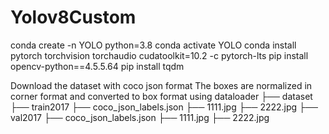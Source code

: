 # Yolov8Custom
conda create -n YOLO python=3.8
conda activate YOLO
conda install pytorch torchvision torchaudio cudatoolkit=10.2 -c pytorch-lts
pip install opencv-python==4.5.5.64
pip install tqdm


Download the dataset with coco json format
The boxes are normalized in corner format and converted to box format using dataloader
├── dataset
      ├── train2017
            ├── coco_json_labels.json
            ├── 1111.jpg
            ├── 2222.jpg
      ├── val2017
            ├── coco_json_labels.json
            ├── 1111.jpg
            ├── 2222.jpg

